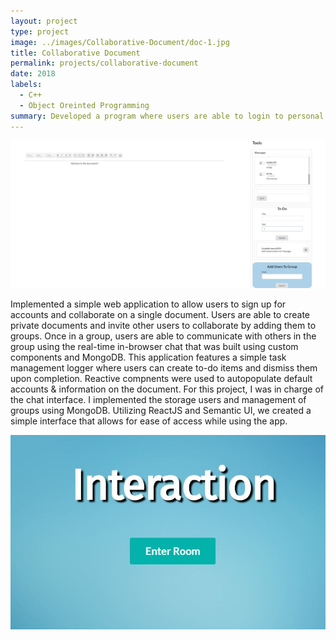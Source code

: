```yaml
---
layout: project
type: project
image: ../images/Collaborative-Document/doc-1.jpg
title: Collaborative Document 
permalink: projects/collaborative-document
date: 2018
labels:
  - C++
  - Object Oreinted Programming
summary: Developed a program where users are able to login to personal profiles to store information and interact with friends.
---
```

<img class="ui fluid image" src="../images/Collaborative-Document/doc-2.jpg" data-action="zoom">


Implemented a simple web application to allow users to sign up for accounts and collaborate on a single document. Users are able to create private documents and invite other users to collaborate by adding them to groups. Once in a group, users are able to communicate with others in the group using the real-time in-browser chat that was built using custom components and MongoDB. This application features a simple task management logger where users can create to-do items and dismiss them upon completion. Reactive compnents were used to autopopulate default accounts & information on the document. For this project, I was in charge of the chat interface. I implemented the storage users and management of groups using MongoDB. Utilizing ReactJS and Semantic UI, we created a simple interface that allows for ease of access while using the app. 

<img class="ui  image" src="../images/Collaborative-Document/doc-1.jpg" data-action="zoom">




